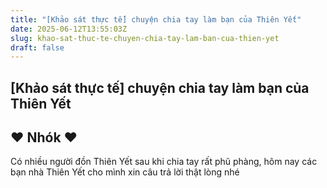```yaml
---
title: "[Khảo sát thực tế] chuyện chia tay làm bạn của Thiên Yết"
date: 2025-06-12T13:55:03Z
slug: khao-sat-thuc-te-chuyen-chia-tay-lam-ban-cua-thien-yet
draft: false
---
```


## [Khảo sát thực tế] chuyện chia tay làm bạn của Thiên Yết

## ♥ Nhók ♥

Có nhiều người đồn Thiên Yết sau khi chia tay rất phũ phàng, hôm nay các bạn nhà Thiên Yết cho mình xin câu trả lời thật lòng nhé